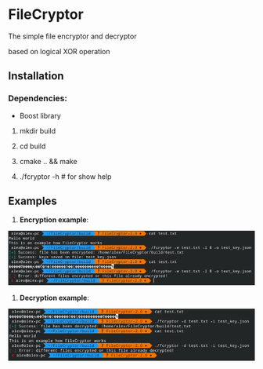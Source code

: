 # FileCryptor

The simple file encryptor and decryptor

based on logical XOR operation

## Installation

### Dependencies:
* Boost library

1. mkdir build

1. cd build

1. cmake .. && make

1. ./fcryptor -h # for show help

## Examples

1. **Encryption example**:

![Alt text](img/encryption_example.png)

1. **Decryption example**:

![Alt text](img/decryption_example.png)
